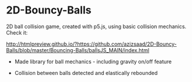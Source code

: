 # 2D-Bouncy-Balls

2D ball collision game, created with p5.js, using basic collision mechanics. Check it:

http://htmlpreview.github.io/?https://github.com/azizsaad/2D-Bouncy-Balls/blob/master/Bouncing-Balls/ballsJS_MAIN/index.html



- Made library for ball mechanics - including gravity on/off feature

- Collision between balls detected and elastically rebounded


